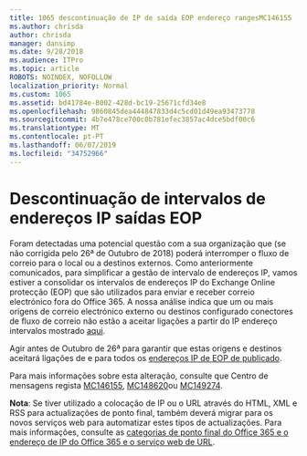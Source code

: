 ```yaml
---
title: 1065 descontinuação de IP de saída EOP endereço rangesMC146155
ms.author: chrisda
author: chrisda
manager: dansimp
ms.date: 9/28/2018
ms.audience: ITPro
ms.topic: article
ROBOTS: NOINDEX, NOFOLLOW
localization_priority: Normal
ms.custom: 1065
ms.assetid: bd41784e-8002-428d-bc19-25671cfd34e8
ms.openlocfilehash: 9860845dea444847833d4c5cd01d49ea93473778
ms.sourcegitcommit: 4b7e478ce700c0b781efec3857ac4dce5bdf00c6
ms.translationtype: MT
ms.contentlocale: pt-PT
ms.lasthandoff: 06/07/2019
ms.locfileid: "34752966"
---
```

# <a name="deprecation-of-eop-outbound-ip-address-ranges"></a>Descontinuação de intervalos de endereços IP saídas EOP

Foram detectadas uma potencial questão com a sua organização que (se não corrigida pelo 26ª de Outubro de 2018) poderá interromper o fluxo de correio para o local ou a destinos externos. Como anteriormente comunicados, para simplificar a gestão de intervalo de endereços IP, vamos estiver a consolidar os intervalos de endereços IP do Exchange Online protecção (EOP) que são utilizados para enviar e receber correio electrónico fora do Office 365. A nossa análise indica que um ou mais origens de correio electrónico externo ou destinos configurado conectores de fluxo de correio não estão a aceitar ligações a partir do IP endereço intervalos mostrado [aqui](https://docs.microsoft.com/office365/SecurityCompliance/eop/exchange-online-protection-ip-addresses).

Agir antes de Outubro de 26ª para garantir que estas origens e destinos aceitará ligações de e para todos os [endereços IP de EOP de publicado](https://docs.microsoft.com/office365/SecurityCompliance/eop/exchange-online-protection-ip-addresses).

Para mais informações sobre esta alteração, consulte que Centro de mensagens regista [MC146155](https://portal.office.com/AdminPortal/home?switchtomodern=true#/MessageCenter?id=MC146155), [MC148620](https://portal.office.com/AdminPortal/home?switchtomodern=true#/MessageCenter?id=MC148620)ou [MC149274](https://portal.office.com/AdminPortal/home?switchtomodern=true#/MessageCenter?id=MC149274).

**Nota**: Se tiver utilizado a colocação de IP ou o URL através do HTML, XML e RSS para actualizações de ponto final, também deverá migrar para os novos serviços web para automatizar estes tipos de actualizações. Para mais informações, consulte as [categorias de ponto final do Office 365 e o endereço de IP do Office 365 e o serviço web de URL](https://techcommunity.microsoft.com/t5/Office-365-Blog/Announcing-Office-365-endpoint-categories-and-Office-365-IP/ba-p/177638).
